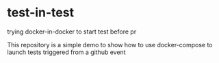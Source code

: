 # test-in-test
trying docker-in-docker to start test before pr

This repository is a simple demo to show how to use docker-compose to launch tests triggered from a github event 
